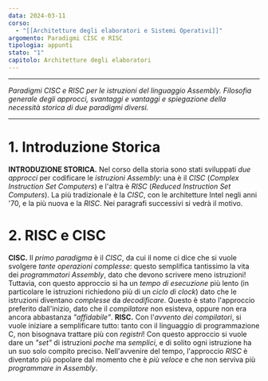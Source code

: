 ```yaml
---
data: 2024-03-11
corso:
  - "[[Architetture degli elaboratori e Sistemi Operativi]]"
argomento: Paradigmi CISC e RISC
tipologia: appunti
stato: "1"
capitolo: Architetture degli elaboratori
---
```

- - -
*Paradigmi CISC e RISC per le istruzioni del linguaggio Assembly. Filosofia generale degli approcci, svantaggi e vantaggi e spiegazione della necessità storica di due paradigmi diversi.*
- - -
# 1. Introduzione Storica
**INTRODUZIONE STORICA.** Nel corso della storia sono stati sviluppati *due approcci* per codificare le *istruzioni Assembly*: una è il *CISC* (*Complex Instruction Set Computers*) e l'altra è *RISC* (*Reduced Instruction Set Computers*). La più tradizionale è la *CISC*, con le architetture Intel negli anni '70, e la più nuova e la *RISC*. Nei paragrafi successivi si vedrà il motivo.
# 2. RISC e CISC
**CISC.** Il *primo paradigma* è il *CISC*, da cui il nome ci dice che si vuole svolgere *tante operazioni complesse*: questo semplifica tantissimo la vita dei *programmatori Assembly*, dato che devono scrivere meno istruzioni! Tuttavia, con questo approccio si ha un *tempo di esecuzione* più lento (in particolare le istruzioni richiedono più di un *ciclo di clock*) dato che le istruzioni diventano *complesse* da *decodificare*. Questo è stato l'approccio preferito dall'inizio, dato che il *compilatore* non esisteva, oppure non era ancora abbastanza *"affidabile"*.
**RISC.** Con l'*avvento dei compilatori*, si vuole iniziare a semplificare tutto: tanto con il linguaggio di programmazione C, non bisognava trattare più con *registri*! Con questo approccio si vuole dare un *"set"* di istruzioni *poche* ma *semplici*, e di solito ogni istruzione ha un suo solo compito preciso. Nell'avvenire del tempo, l'approccio *RISC* è diventato più popolare dal momento che è *più veloce* e che non serviva più *programmare in Assembly*.